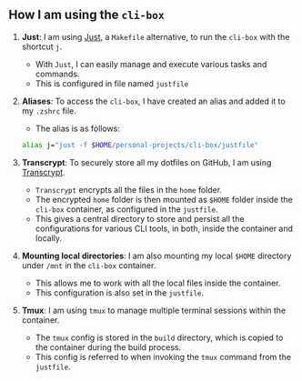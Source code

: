 ## How I am using the `cli-box`

1. **Just**: I am using [Just](https://github.com/casey/just), a `Makefile` alternative, to run the `cli-box` with the shortcut `j`.

   - With `Just`, I can easily manage and execute various tasks and commands.
   - This is configured in file named `justfile`

2. **Aliases**: To access the `cli-box`, I have created an alias and added it to my `.zshrc` file.

   - The alias is as follows:

   ```bash
   alias j="just -f $HOME/personal-projects/cli-box/justfile"
   ```
1. **Transcrypt**: To securely store all my dotfiles on GitHub, I am using [Transcrypt](https://github.com/elasticdog/transcrypt).

   - `Transcrypt` encrypts all the files in the `home` folder.
   - The encrypted `home` folder is then mounted as `$HOME` folder inside the `cli-box` container, as configured in the `justfile`.
   - This gives a central directory to store and persist all the configurations for various CLI tools, in both, inside the container and locally.
2. **Mounting local directories**: I am also mounting my local `$HOME` directory under `/mnt` in the `cli-box` container.

   - This allows me to work with all the local files inside the container.
   - This configuration is also set in the `justfile`.
3. **Tmux**: I am using `tmux` to manage multiple terminal sessions within the container.

   - The `tmux` config is stored in the `build` directory, which is copied to the container during the build process.
   - This config is referred to when invoking the `tmux` command from the `justfile`.
